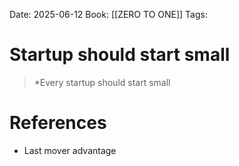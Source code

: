 Date: 2025-06-12
Book: [[ZERO TO ONE]]
Tags:  

# Startup should start small

>*Every startup should start small 
# References 
- Last mover advantage